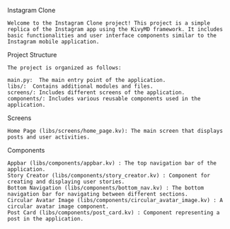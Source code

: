 Instagram Clone

    Welcome to the Instagram Clone project! This project is a simple replica of the Instagram app using the KivyMD framework. It includes basic functionalities and user interface components similar to the Instagram mobile application.




Project Structure

    The project is organized as follows:

    main.py:  The main entry point of the application.
    libs/:  Contains additional modules and files.
    screens/: Includes different screens of the application.
    components/: Includes various reusable components used in the application.


Screens

    Home Page (libs/screens/home_page.kv): The main screen that displays posts and user activities.

Components

    Appbar (libs/components/appbar.kv) : The top navigation bar of the application.
    Story Creator (libs/components/story_creator.kv) : Component for creating and displaying user stories.
    Bottom Navigation (libs/components/bottom_nav.kv) : The bottom navigation bar for navigating between different sections.
    Circular Avatar Image (libs/components/circular_avatar_image.kv) : A circular avatar image component.
    Post Card (libs/components/post_card.kv) : Component representing a post in the application.



